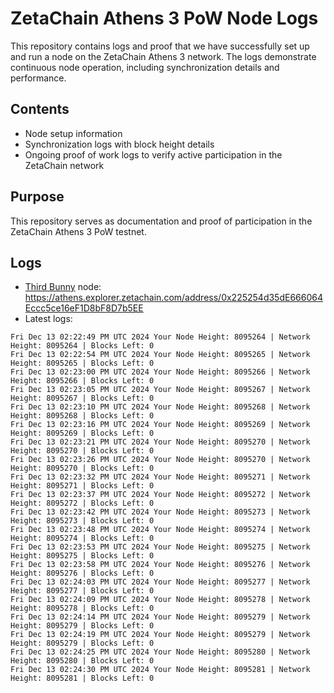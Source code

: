 # ZetaChain Athens 3 PoW Node Logs
This repository contains logs and proof that we have successfully set up and run a node on the ZetaChain Athens 3 network. The logs demonstrate continuous node operation, including synchronization details and performance.

## Contents
- Node setup information
- Synchronization logs with block height details
- Ongoing proof of work logs to verify active participation in the ZetaChain network

## Purpose
This repository serves as documentation and proof of participation in the ZetaChain Athens 3 PoW testnet.

## Logs

- [Third Bunny](https://thirdbunny.xyz/) node: https://athens.explorer.zetachain.com/address/0x225254d35dE666064Eccc5ce16eF1D8bF8D7b5EE
- Latest logs:
```
Fri Dec 13 02:22:49 PM UTC 2024 Your Node Height: 8095264 | Network Height: 8095264 | Blocks Left: 0
Fri Dec 13 02:22:54 PM UTC 2024 Your Node Height: 8095265 | Network Height: 8095265 | Blocks Left: 0
Fri Dec 13 02:23:00 PM UTC 2024 Your Node Height: 8095266 | Network Height: 8095266 | Blocks Left: 0
Fri Dec 13 02:23:05 PM UTC 2024 Your Node Height: 8095267 | Network Height: 8095267 | Blocks Left: 0
Fri Dec 13 02:23:10 PM UTC 2024 Your Node Height: 8095268 | Network Height: 8095268 | Blocks Left: 0
Fri Dec 13 02:23:16 PM UTC 2024 Your Node Height: 8095269 | Network Height: 8095269 | Blocks Left: 0
Fri Dec 13 02:23:21 PM UTC 2024 Your Node Height: 8095270 | Network Height: 8095270 | Blocks Left: 0
Fri Dec 13 02:23:26 PM UTC 2024 Your Node Height: 8095270 | Network Height: 8095270 | Blocks Left: 0
Fri Dec 13 02:23:32 PM UTC 2024 Your Node Height: 8095271 | Network Height: 8095271 | Blocks Left: 0
Fri Dec 13 02:23:37 PM UTC 2024 Your Node Height: 8095272 | Network Height: 8095272 | Blocks Left: 0
Fri Dec 13 02:23:42 PM UTC 2024 Your Node Height: 8095273 | Network Height: 8095273 | Blocks Left: 0
Fri Dec 13 02:23:48 PM UTC 2024 Your Node Height: 8095274 | Network Height: 8095274 | Blocks Left: 0
Fri Dec 13 02:23:53 PM UTC 2024 Your Node Height: 8095275 | Network Height: 8095275 | Blocks Left: 0
Fri Dec 13 02:23:58 PM UTC 2024 Your Node Height: 8095276 | Network Height: 8095276 | Blocks Left: 0
Fri Dec 13 02:24:03 PM UTC 2024 Your Node Height: 8095277 | Network Height: 8095277 | Blocks Left: 0
Fri Dec 13 02:24:09 PM UTC 2024 Your Node Height: 8095278 | Network Height: 8095278 | Blocks Left: 0
Fri Dec 13 02:24:14 PM UTC 2024 Your Node Height: 8095279 | Network Height: 8095279 | Blocks Left: 0
Fri Dec 13 02:24:19 PM UTC 2024 Your Node Height: 8095279 | Network Height: 8095279 | Blocks Left: 0
Fri Dec 13 02:24:25 PM UTC 2024 Your Node Height: 8095280 | Network Height: 8095280 | Blocks Left: 0
Fri Dec 13 02:24:30 PM UTC 2024 Your Node Height: 8095281 | Network Height: 8095281 | Blocks Left: 0
```
